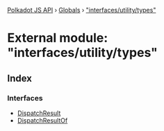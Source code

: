 [Polkadot JS API](../README.md) › [Globals](../globals.md) › ["interfaces/utility/types"](_interfaces_utility_types_.md)

# External module: "interfaces/utility/types"

## Index

### Interfaces

* [DispatchResult](../interfaces/_interfaces_utility_types_.dispatchresult.md)
* [DispatchResultOf](../interfaces/_interfaces_utility_types_.dispatchresultof.md)
